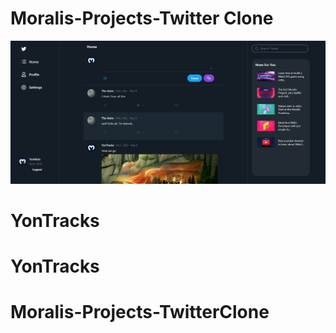 # Moralis-Projects-Twitter Clone

<img src="./src/images/demoPic.png">

# YonTracks
# YonTracks
# Moralis-Projects-TwitterClone
